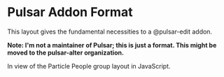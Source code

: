 # Pulsar Addon Format
This layout gives the fundamental necessities to a @pulsar-edit addon.

**Note: I'm not a maintainer of Pulsar; this is just a format. This might be moved to the pulsar-alter organization.**

In view of the Particle People group layout in JavaScript.
